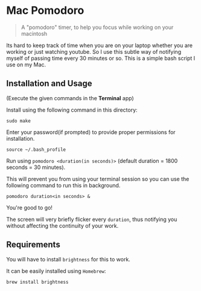 # Mac Pomodoro

> A "pomodoro" timer, to help you focus while working on your macintosh

Its hard to keep track of time when you are on your laptop whether you are working or just watching youtube. So I use this subtle way of notifying myself of passing time every 30 minutes or so. This is a simple bash script I use on my Mac.

## Installation and Usage

(Execute the given commands in the **Terminal** app)

Install using the following command in this directory:

`sudo make`

Enter your password(if prompted) to provide proper permissions for installation.

`source ~/.bash_profile`

Run using `pomodoro <duration(in seconds)>` (default duration = 1800 seconds = 30 minutes).

This will prevent you from using your terminal session so you can use the following command to run this in background.

`pomodoro duration<in seconds> &`

You're good to go!

The screen will very briefly flicker every `duration`, thus notifying you without affecting the continuity of your work.

## Requirements

You will have to install `brightness` for this to work.

It can be easily installed using `Homebrew`:

```
brew install brightness
```
